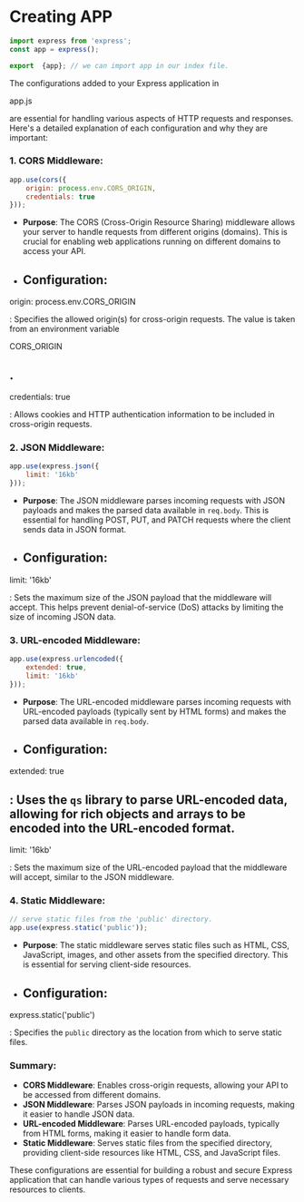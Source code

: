 # Creating APP 
```js
import express from 'express';
const app = express();

export  {app}; // we can import app in our index file.
```


The configurations added to your Express application in 

app.js

 are essential for handling various aspects of HTTP requests and responses. Here's a detailed explanation of each configuration and why they are important:

### 1. CORS Middleware:
```javascript
app.use(cors({
    origin: process.env.CORS_ORIGIN,
    credentials: true
}));
```
- **Purpose**: The CORS (Cross-Origin Resource Sharing) middleware allows your server to handle requests from different origins (domains). This is crucial for enabling web applications running on different domains to access your API.
- **Configuration**:
  - 

origin: process.env.CORS_ORIGIN

: Specifies the allowed origin(s) for cross-origin requests. The value is taken from an environment variable 

CORS_ORIGIN

.
  - 

credentials: true

: Allows cookies and HTTP authentication information to be included in cross-origin requests.

### 2. JSON Middleware:
```javascript
app.use(express.json({
    limit: '16kb'
}));
```
- **Purpose**: The JSON middleware parses incoming requests with JSON payloads and makes the parsed data available in `req.body`. This is essential for handling POST, PUT, and PATCH requests where the client sends data in JSON format.
- **Configuration**:
  - 

limit: '16kb'

: Sets the maximum size of the JSON payload that the middleware will accept. This helps prevent denial-of-service (DoS) attacks by limiting the size of incoming JSON data.

### 3. URL-encoded Middleware:
```javascript
app.use(express.urlencoded({
    extended: true,
    limit: '16kb'
}));
```
- **Purpose**: The URL-encoded middleware parses incoming requests with URL-encoded payloads (typically sent by HTML forms) and makes the parsed data available in `req.body`.
- **Configuration**:
  - 

extended: true

: Uses the `qs` library to parse URL-encoded data, allowing for rich objects and arrays to be encoded into the URL-encoded format.
  - 

limit: '16kb'

: Sets the maximum size of the URL-encoded payload that the middleware will accept, similar to the JSON middleware.

### 4. Static Middleware:
```javascript
// serve static files from the 'public' directory.
app.use(express.static('public'));
```
- **Purpose**: The static middleware serves static files such as HTML, CSS, JavaScript, images, and other assets from the specified directory. This is essential for serving client-side resources.
- **Configuration**:
  - 

express.static('public')

: Specifies the `public` directory as the location from which to serve static files.

### Summary:
- **CORS Middleware**: Enables cross-origin requests, allowing your API to be accessed from different domains.
- **JSON Middleware**: Parses JSON payloads in incoming requests, making it easier to handle JSON data.
- **URL-encoded Middleware**: Parses URL-encoded payloads, typically from HTML forms, making it easier to handle form data.
- **Static Middleware**: Serves static files from the specified directory, providing client-side resources like HTML, CSS, and JavaScript files.

These configurations are essential for building a robust and secure Express application that can handle various types of requests and serve necessary resources to clients.




